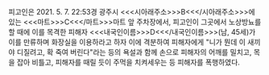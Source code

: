 피고인은 2021. 5. 7. 22:53경 광주시 <<<시아래주소>>>B<<</시아래주소>>>에 있는 <<<마트>>>C<<</마트>>>마트 앞 주차장에서, 피고인이 그곳에서 노상방뇨를 할 때에 이를 목격한 피해자 <<<내국인이름>>>D<<</내국인이름>>>(남, 45세)가 이를 만류하며 화장실을 이용하라고 하자 이에 격분하여 피해자에게 "니가 뭔데 이 새끼야 디질려고, 확 죽여 버린다"라는 등의 욕설과 함께 손으로 피해자의 어깨를 밀치고, 목을 잡아 비틀고, 피해자를 때릴 듯이 주먹을 치켜세우는 등 피해자를 폭행하였다.